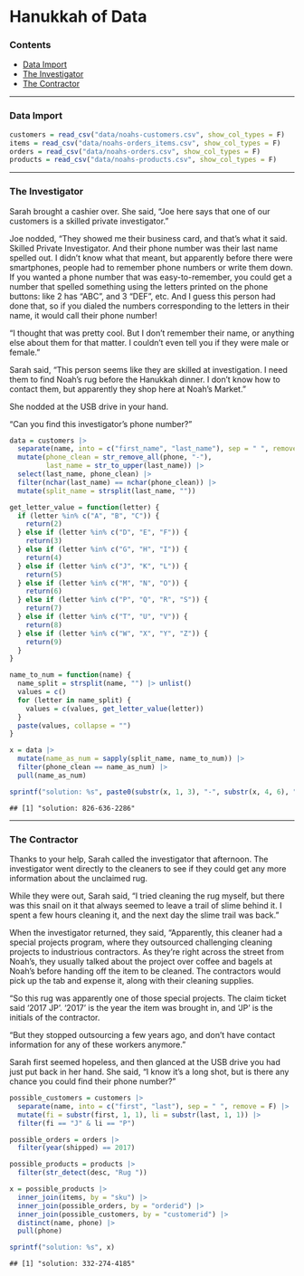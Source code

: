 Hanukkah of Data
================

### Contents

- [Data Import](#data-import)
- [The Investigator](#the-investigator)
- [The Contractor](#the-contractor)

------------------------------------------------------------------------

### Data Import

``` r
customers = read_csv("data/noahs-customers.csv", show_col_types = F)
items = read_csv("data/noahs-orders_items.csv", show_col_types = F)
orders = read_csv("data/noahs-orders.csv", show_col_types = F)
products = read_csv("data/noahs-products.csv", show_col_types = F)
```

------------------------------------------------------------------------

### The Investigator

Sarah brought a cashier over. She said, “Joe here says that one of our
customers is a skilled private investigator.”

Joe nodded, “They showed me their business card, and that’s what it
said. Skilled Private Investigator. And their phone number was their
last name spelled out. I didn’t know what that meant, but apparently
before there were smartphones, people had to remember phone numbers or
write them down. If you wanted a phone number that was easy-to-remember,
you could get a number that spelled something using the letters printed
on the phone buttons: like 2 has “ABC”, and 3 “DEF”, etc. And I guess
this person had done that, so if you dialed the numbers corresponding to
the letters in their name, it would call their phone number!

“I thought that was pretty cool. But I don’t remember their name, or
anything else about them for that matter. I couldn’t even tell you if
they were male or female.”

Sarah said, “This person seems like they are skilled at investigation. I
need them to find Noah’s rug before the Hanukkah dinner. I don’t know
how to contact them, but apparently they shop here at Noah’s Market.”

She nodded at the USB drive in your hand.

“Can you find this investigator’s phone number?”

``` r
data = customers |>
  separate(name, into = c("first_name", "last_name"), sep = " ", remove = F) |>
  mutate(phone_clean = str_remove_all(phone, "-"),
         last_name = str_to_upper(last_name)) |>
  select(last_name, phone_clean) |>
  filter(nchar(last_name) == nchar(phone_clean)) |>
  mutate(split_name = strsplit(last_name, ""))

get_letter_value = function(letter) {
  if (letter %in% c("A", "B", "C")) {
    return(2)
  } else if (letter %in% c("D", "E", "F")) {
    return(3)
  } else if (letter %in% c("G", "H", "I")) {
    return(4)
  } else if (letter %in% c("J", "K", "L")) {
    return(5)
  } else if (letter %in% c("M", "N", "O")) {
    return(6)
  } else if (letter %in% c("P", "Q", "R", "S")) {
    return(7)
  } else if (letter %in% c("T", "U", "V")) {
    return(8)
  } else if (letter %in% c("W", "X", "Y", "Z")) {
    return(9)
  }
}

name_to_num = function(name) {
  name_split = strsplit(name, "") |> unlist()
  values = c()
  for (letter in name_split) {
    values = c(values, get_letter_value(letter))
  }
  paste(values, collapse = "")
}

x = data |>
  mutate(name_as_num = sapply(split_name, name_to_num)) |>
  filter(phone_clean == name_as_num) |>
  pull(name_as_num)

sprintf("solution: %s", paste0(substr(x, 1, 3), "-", substr(x, 4, 6), "-", substr(x, 7, 10)))
```

    ## [1] "solution: 826-636-2286"

------------------------------------------------------------------------

### The Contractor

Thanks to your help, Sarah called the investigator that afternoon. The
investigator went directly to the cleaners to see if they could get any
more information about the unclaimed rug.

While they were out, Sarah said, “I tried cleaning the rug myself, but
there was this snail on it that always seemed to leave a trail of slime
behind it. I spent a few hours cleaning it, and the next day the slime
trail was back.”

When the investigator returned, they said, “Apparently, this cleaner had
a special projects program, where they outsourced challenging cleaning
projects to industrious contractors. As they’re right across the street
from Noah’s, they usually talked about the project over coffee and
bagels at Noah’s before handing off the item to be cleaned. The
contractors would pick up the tab and expense it, along with their
cleaning supplies.

“So this rug was apparently one of those special projects. The claim
ticket said ‘2017 JP’. ‘2017’ is the year the item was brought in, and
‘JP’ is the initials of the contractor.

“But they stopped outsourcing a few years ago, and don’t have contact
information for any of these workers anymore.”

Sarah first seemed hopeless, and then glanced at the USB drive you had
just put back in her hand. She said, “I know it’s a long shot, but is
there any chance you could find their phone number?”

``` r
possible_customers = customers |>
  separate(name, into = c("first", "last"), sep = " ", remove = F) |>
  mutate(fi = substr(first, 1, 1), li = substr(last, 1, 1)) |>
  filter(fi == "J" & li == "P")

possible_orders = orders |>
  filter(year(shipped) == 2017)

possible_products = products |>
  filter(str_detect(desc, "Rug "))

x = possible_products |>
  inner_join(items, by = "sku") |>
  inner_join(possible_orders, by = "orderid") |>
  inner_join(possible_customers, by = "customerid") |>
  distinct(name, phone) |>
  pull(phone)

sprintf("solution: %s", x)
```

    ## [1] "solution: 332-274-4185"
